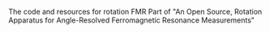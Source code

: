 The code and resources for rotation FMR
Part of "An Open Source, Rotation Apparatus for Angle-Resolved Ferromagnetic
 Resonance Measurements"
